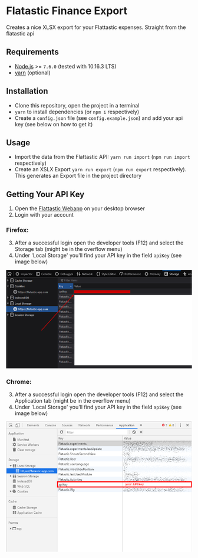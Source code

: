 # Flatastic Finance Export

Creates a nice XLSX export for your Flattastic expenses. Straight from the flatastic api

## Requirements

- [Node.js](https://nodejs.org/) >= `7.6.0` (tested with 10.16.3 LTS)
- [yarn](https://yarnpkg.com/lang/en/) (optional)

## Installation

- Clone this repository, open the project in a terminal
- `yarn` to install dependencies (or `npm i` respectively)
- Create a `config.json` file (see `config.example.json`) and add your api key (see below on how to get it)

## Usage

- Import the data from the Flattastic API: `yarn run import` (`npm run import` respectively)
- Create an XSLX Export `yarn run export` (`npm run export` respectively). This generates an Export file in the project directory

## Getting Your API Key

1. Open the [Flattastic Webapp](https://flatastic-app.com/webapp/) on your desktop browser
2. Login with your account

### Firefox:

3. After a successful login open the developer tools (F12) and select the Storage tab (might be in the overflow menu)
4. Under 'Local Storage' you'll find your API key in the field `apiKey` (see image below)

![API Key Location in the developer tools in Firefox](apikey.png)

### Chrome:

3. After a successful login open the developer tools (F12) and select the Application tab (might be in the overflow menu)
4. Under 'Local Storage' you'll find your API key in the field `apiKey` (see image below)

![API key location in the developer tools in Chrome](apikey_chrome.png)
